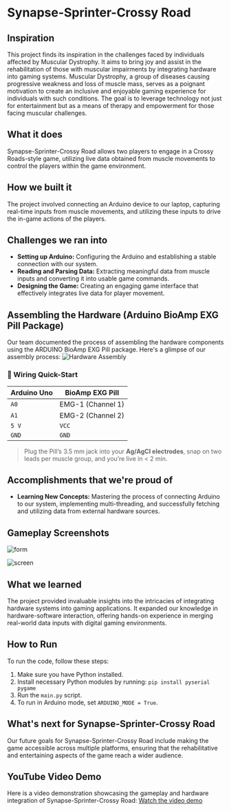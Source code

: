 # Synapse-Sprinter-Crossy Road

## Inspiration
This project finds its inspiration in the challenges faced by individuals affected by Muscular Dystrophy. It aims to bring joy and assist in the rehabilitation of those with muscular impairments by integrating hardware into gaming systems. Muscular Dystrophy, a group of diseases causing progressive weakness and loss of muscle mass, serves as a poignant motivation to create an inclusive and enjoyable gaming experience for individuals with such conditions. The goal is to leverage technology not just for entertainment but as a means of therapy and empowerment for those facing muscular challenges.

## What it does
Synapse-Sprinter-Crossy Road allows two players to engage in a Crossy Roads-style game, utilizing live data obtained from muscle movements to control the players within the game environment.

## How we built it
The project involved connecting an Arduino device to our laptop, capturing real-time inputs from muscle movements, and utilizing these inputs to drive the in-game actions of the players.

## Challenges we ran into
- **Setting up Arduino:** Configuring the Arduino and establishing a stable connection with our system.
- **Reading and Parsing Data:** Extracting meaningful data from muscle inputs and converting it into usable game commands.
- **Designing the Game:** Creating an engaging game interface that effectively integrates live data for player movement.

## Assembling the Hardware (Arduino BioAmp EXG Pill Package)
Our team documented the process of assembling the hardware components using the ARDUINO BioAmp EXG Pill package. Here's a glimpse of our assembly process:
![Hardware Assembly](https://github.com/mr-fool/Synapse-Sprinter--Crossy_Road/assets/6241984/a8f4ad25-c266-44f9-9a65-9269394ef7e2)

### 🔌 Wiring Quick-Start

| **Arduino Uno** | **BioAmp EXG Pill** |
|-----------------|----------------------|
| `A0`            | EMG-1 (Channel 1)    |
| `A1`            | EMG-2 (Channel 2)    |
| `5 V`           | `VCC`                |
| `GND`           | `GND`                |

> Plug the Pill’s 3.5 mm jack into your **Ag/AgCl electrodes**, snap on two leads per muscle group, and you’re live in < 2 min.

## Accomplishments that we're proud of
- **Learning New Concepts:** Mastering the process of connecting Arduino to our system, implementing multi-threading, and successfully fetching and utilizing data from external hardware sources.
  
## Gameplay Screenshots
![form](https://github.com/mr-fool/Synapse-Sprinter--Crossy_Road/assets/6241984/e8571f4b-192e-4c43-9332-64eb24a2a535)

![screen](https://github.com/mr-fool/Synapse-Sprinter--Crossy_Road/assets/6241984/a78e4d74-d79f-4ee7-b838-631ddd42b82c)

## What we learned
The project provided invaluable insights into the intricacies of integrating hardware systems into gaming applications. It expanded our knowledge in hardware-software interaction, offering hands-on experience in merging real-world data inputs with digital gaming environments.

## How to Run
To run the code, follow these steps:
1. Make sure you have Python installed.
2. Install necessary Python modules by running:
`pip install pyserial pygame`
3. Run the `main.py` script.
4. To run in Arduino mode, set `ARDUINO_MODE = True`.

## What's next for Synapse-Sprinter-Crossy Road
Our future goals for Synapse-Sprinter-Crossy Road include making the game accessible across multiple platforms, ensuring that the rehabilitative and entertaining aspects of the game reach a wider audience.

## YouTube Video Demo
Here is a video demonstration showcasing the gameplay and hardware integration of Synapse-Sprinter-Crossy Road:
[Watch the video demo](https://www.youtube.com/watch?v=h2tqiaCLs98)



